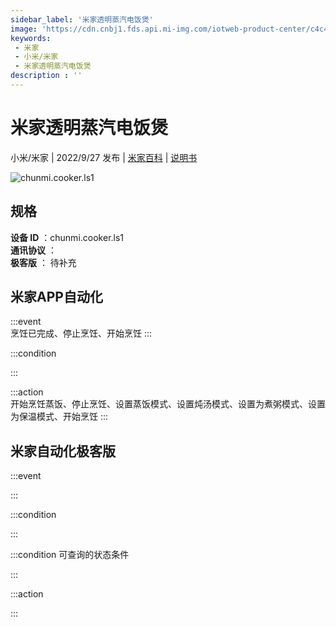 ```yaml
---
sidebar_label: '米家透明蒸汽电饭煲'
image: 'https://cdn.cnbj1.fds.api.mi-img.com/iotweb-product-center/c4c49fb4744c4fe507652285c6c9db89_1651980261615.png?GalaxyAccessKeyId=AKVGLQWBOVIRQ3XLEW&Expires=9223372036854775807&Signature=SGaW195SsdEHQReRJRPWrrhdH6A='
keywords: 
 - 米家
 - 小米/米家
 - 米家透明蒸汽电饭煲
description : ''
---
```

# 米家透明蒸汽电饭煲

小米/米家 | 2022/9/27 发布 | [米家百科](https://home.mi.com/webapp/content/baike/product/index.html?model=chunmi.cooker.ls1) | [说明书](https://home.mi.com/views/introduction.html?model=chunmi.cooker.ls1&region=cn)

![chunmi.cooker.ls1](https://cdn.cnbj1.fds.api.mi-img.com/iotweb-product-center/c4c49fb4744c4fe507652285c6c9db89_1651980261615.png?GalaxyAccessKeyId=AKVGLQWBOVIRQ3XLEW&Expires=9223372036854775807&Signature=SGaW195SsdEHQReRJRPWrrhdH6A=)

## 规格  
> 
**设备 ID** ：chunmi.cooker.ls1  
**通讯协议** ：  
**极客版**  ： 待补充 


## 米家APP自动化  

:::event  
烹饪已完成、停止烹饪、开始烹饪
:::

:::condition  

:::

:::action   
开始烹饪蒸饭、停止烹饪、设置蒸饭模式、设置炖汤模式、设置为煮粥模式、设置为保温模式、开始烹饪
:::

## 米家自动化极客版  

:::event  

:::

:::condition  

:::

:::condition 可查询的状态条件  

:::

:::action  

:::

        
